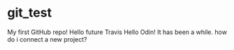 # git_test
My first GitHub repo! Hello future Travis
Hello Odin!
It has been a while. how do i connect a new project?
